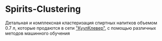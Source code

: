 # Spirits-Clustering
 Детальная и комплексная кластеризация спиртных напитков объемом 0.7 л, которые продаются в сети ["КуулКлевер"](https://www.coolclever.ru/catalog/otdokhni/all?filters=11099%255B0%255D%3D10%2611099%255B1%255D%3D11%2611099%255B2%255D%3D9%2611099%255B3%255D%3D12%2611099%255B4%255D%3D17%2611099%255B5%255D%3D13%2611099%255B6%255D%3D14%2611099%255B7%255D%3D15%2611099%255B8%255D%3D16%2611099%255B9%255D%3D43%2611109%255B0%255D%3D0.700&sort=cheap&page=9), с помощью различных методов машинного обучения
